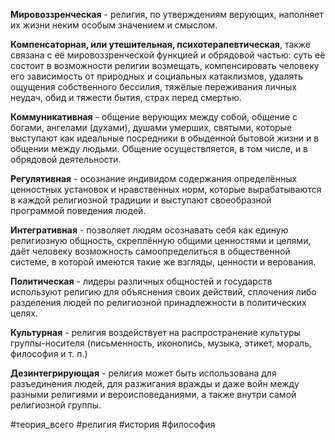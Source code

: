 **Мировоззренческая** - религия, по утверждениям верующих, наполняет их жизни неким особым значением и смыслом.

**Компенсаторная, или утешительная, психотерапевтическая**, также связана с её мировоззренческой функцией и обрядовой частью: суть её состоит в возможности религии возмещать, компенсировать человеку его зависимость от природных и социальных катаклизмов, удалять ощущения собственного бессилия, тяжёлые переживания личных неудач, обид и тяжести бытия, страх перед смертью.

**Коммуникативная** - общение верующих между собой, общение с богами, ангелами (духами), душами умерших, святыми, которые выступают как идеальные посредники в обыденной бытовой жизни и в общении между людьми. Общение осуществляется, в том числе, и в обрядовой деятельности.

**Регулятивная** - осознание индивидом содержания определённых ценностных установок и нравственных норм, которые вырабатываются в каждой религиозной традиции и выступают своеобразной программой поведения людей.

**Интегративная** - позволяет людям осознавать себя как единую религиозную общность, скреплённую общими ценностями и целями, даёт человеку возможность самоопределиться в общественной системе, в которой имеются такие же взгляды, ценности и верования.

**Политическая** - лидеры различных общностей и государств используют религию для объяснения своих действий, сплочения либо разделения людей по религиозной принадлежности в политических целях.

**Культурная** - религия воздействует на распространение культуры группы-носителя (письменность, иконопись, музыка, этикет, мораль, философия и т. п.)

**Дезинтегрирующая** - религия может быть использована для разъединения людей, для разжигания вражды и даже войн между разными религиями и вероисповеданиями, а также внутри самой религиозной группы.


#теория_всего #религия #история #философия  